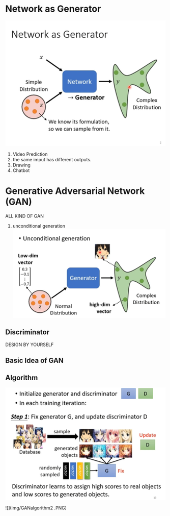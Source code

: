 # Network as Generator 
![](img/generator.PNG)

1. Video Prediction
2. the same imput has different outputs.
3. Drawing
4. Chatbot

# Generative Adversarial Network (GAN)
ALL KIND OF GAN

1. unconditional generation
   ![](img/unconditionalgeneration.PNG)

## Discriminator
DESIGN BY YOURSELF

## Basic Idea of GAN

## Algorithm
![](img/GANalgorithm1.PNG)

![](img/GANalgorithm2 .PNG)
